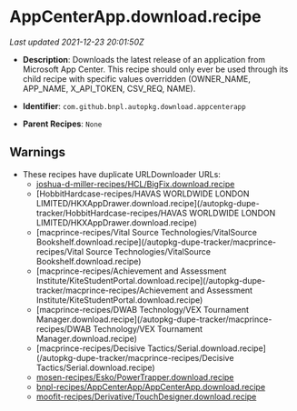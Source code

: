 # AppCenterApp.download.recipe

_Last updated 2021-12-23 20:01:50Z_

- **Description**: Downloads the latest release of an application from Microsoft App Center. This recipe should only ever be used through its child recipe with specific values overridden (OWNER_NAME, APP_NAME, X_API_TOKEN, CSV_REQ, NAME).

- **Identifier**: `com.github.bnpl.autopkg.download.appcenterapp`

- **Parent Recipes**: `None`


## Warnings

- These recipes have duplicate URLDownloader URLs:
    - [joshua-d-miller-recipes/HCL/BigFix.download.recipe](/autopkg-dupe-tracker/joshua-d-miller-recipes/HCL/BigFix.download.recipe)
    - [HobbitHardcase-recipes/HAVAS WORLDWIDE LONDON LIMITED/HKXAppDrawer.download.recipe](/autopkg-dupe-tracker/HobbitHardcase-recipes/HAVAS WORLDWIDE LONDON LIMITED/HKXAppDrawer.download.recipe)
    - [macprince-recipes/Vital Source Technologies/VitalSource Bookshelf.download.recipe](/autopkg-dupe-tracker/macprince-recipes/Vital Source Technologies/VitalSource Bookshelf.download.recipe)
    - [macprince-recipes/Achievement and Assessment Institute/KiteStudentPortal.download.recipe](/autopkg-dupe-tracker/macprince-recipes/Achievement and Assessment Institute/KiteStudentPortal.download.recipe)
    - [macprince-recipes/DWAB Technology/VEX Tournament Manager.download.recipe](/autopkg-dupe-tracker/macprince-recipes/DWAB Technology/VEX Tournament Manager.download.recipe)
    - [macprince-recipes/Decisive Tactics/Serial.download.recipe](/autopkg-dupe-tracker/macprince-recipes/Decisive Tactics/Serial.download.recipe)
    - [mosen-recipes/Esko/PowerTrapper.download.recipe](/autopkg-dupe-tracker/mosen-recipes/Esko/PowerTrapper.download.recipe)
    - [bnpl-recipes/AppCenterApp/AppCenterApp.download.recipe](/autopkg-dupe-tracker/bnpl-recipes/AppCenterApp/AppCenterApp.download.recipe)
    - [moofit-recipes/Derivative/TouchDesigner.download.recipe](/autopkg-dupe-tracker/moofit-recipes/Derivative/TouchDesigner.download.recipe)